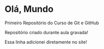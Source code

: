 # Olá, Mundo
 Primeiro Repositório do Curso de Git e GitHub

Repositório criado durante aula gravada!

Essa linha adicionei diretamente no site!
